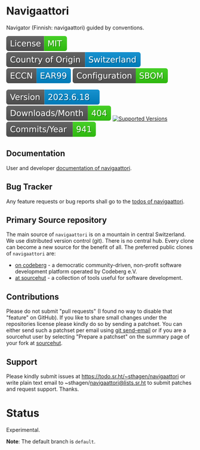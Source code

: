 # Navigaattori

Navigator (Finnish: navigaattori) guided by conventions.

[![License](docs/badges/license-spdx-mit.svg)](https://git.sr.ht/~sthagen/navigaattori/tree/default/item/LICENSE)
[![Country of Origin](docs/badges/country-of-origin-name-switzerland-neutral.svg)](https://git.sr.ht/~sthagen/navigaattori/tree/default/item/COUNTRY-OF-ORIGIN)
[![Export Classification Control Number (ECCN)](docs/badges/export-control-classification-number_eccn-ear99-neutral.svg)](https://git.sr.ht/~sthagen/navigaattori/tree/default/item/EXPORT-CONTROL-CLASSIFICATION-NUMBER)
[![Configuration](docs/badges/configuration-sbom.svg)](https://git.sr.ht/~sthagen/navigaattori/tree/default/item/docs/third-party/README.md)

[![Version](docs/badges/latest-release.svg)](https://pypi.python.org/pypi/navigaattori/)
[![Downloads](docs/badges/downloads-per-month.svg)](https://pepy.tech/project/navigaattori)
[![Supported Versions](https://img.shields.io/pypi/pyversions/navigaattori.svg?style=flat)](https://pypi.python.org/pypi/navigaattori/)
[![Maintenance Status](docs/badges/commits-per-year.svg)](https://git.sr.ht/~sthagen/navigaattori/log)

## Documentation

User and developer [documentation of navigaattori](https://codes.dilettant.life/docs/navigaattori).

## Bug Tracker

Any feature requests or bug reports shall go to the [todos of navigaattori](https://todo.sr.ht/~sthagen/navigaattori).

## Primary Source repository

The main source of `navigaattori` is on a mountain in central Switzerland.
We use distributed version control (git).
There is no central hub.
Every clone can become a new source for the benefit of all.
The preferred public clones of `navigaattori` are:

* [on codeberg](https://codeberg.org/sthagen/navigaattori) - a democratic community-driven, non-profit software development platform operated by Codeberg e.V.
* [at sourcehut](https://git.sr.ht/~sthagen/navigaattori) - a collection of tools useful for software development.

## Contributions

Please do not submit "pull requests" (I found no way to disable that "feature" on GitHub).
If you like to share small changes under the repositories license please kindly do so by sending a patchset.
You can either send such a patchset per email using [git send-email](https://git-send-email.io) or 
if you are a sourcehut user by selecting "Prepare a patchset" on the summary page of your fork at [sourcehut](https://git.sr.ht/).

## Support

Please kindly submit issues at https://todo.sr.ht/~sthagen/navigaattori or write plain text email to ~sthagen/navigaattori@lists.sr.ht to submit patches and request support. Thanks.

# Status

Experimental.

**Note**: The default branch is `default`. 
